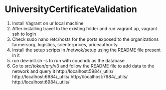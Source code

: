 # UniversityCertificateValidation

1. Install Vagrant on ur local machine 
2. After installing travel to the existing folder and run vagrant up, vagrant ssh to login
3. Check sudo nano /etc/hosts for the ports exposed to the organizations farmersorg, logistics, srienterprices, priceauthority.
4. Install the setup scripts in /netwok/setup using the README file present in it 
5. run dev-init.sh -s to run with couchdb as the database
6. Go to src/token/qry/v3 and follow the README  file to add data to the network and query it
http://localhost:5984/_utils/
http://localhost:6984/_utils/
http://localhost:7984/_utils/
http://localhost:6984/_utils/
